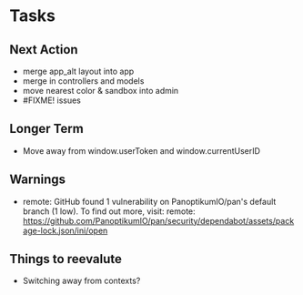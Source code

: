 # Tasks

## Next Action

* merge app_alt layout into app
* merge in controllers and models
* move nearest color & sandbox into admin
* #FIXME! issues

## Longer Term

* Move away from window.userToken and window.currentUserID

## Warnings

* remote: GitHub found 1 vulnerability on PanoptikumIO/pan's default branch (1 low). To find out more, visit:
  remote:  <https://github.com/PanoptikumIO/pan/security/dependabot/assets/package-lock.json/ini/open>

## Things to reevalute

* Switching away from contexts?
